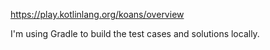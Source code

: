 https://play.kotlinlang.org/koans/overview

I'm using Gradle to build the test cases and solutions locally.
